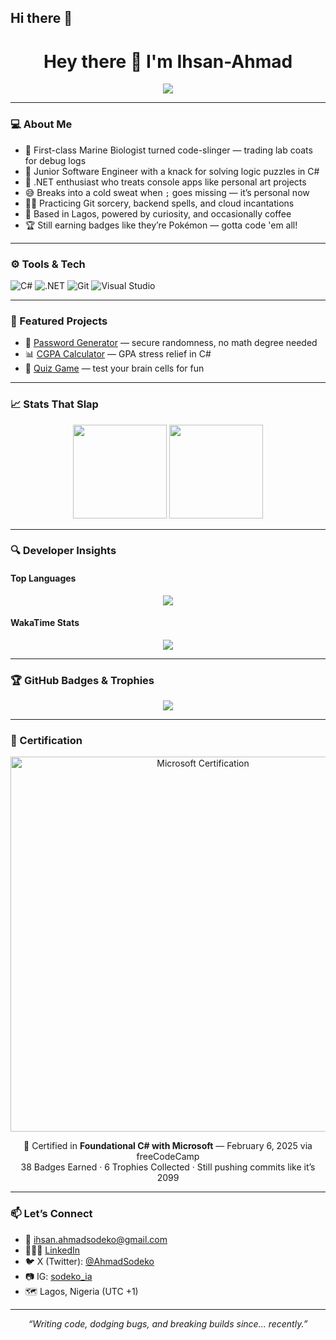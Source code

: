 ## Hi there 👋

<h1 align="center">Hey there 👋 I'm Ihsan-Ahmad</h1>
<p align="center">
  <img src="https://img.shields.io/badge/First%20Class%20Marine%20Biologist-turned-Dev-9cf?style=flat-square" />
</p>

---

### 💻 About Me

- 🧬 First-class Marine Biologist turned code-slinger — trading lab coats for debug logs  
- 🧠 Junior Software Engineer with a knack for solving logic puzzles in C#  
- 🧾 .NET enthusiast who treats console apps like personal art projects  
- 😅 Breaks into a cold sweat when `;` goes missing — it’s personal now  
- 🧙‍♂️ Practicing Git sorcery, backend spells, and cloud incantations  
- 🧳 Based in Lagos, powered by curiosity, and occasionally coffee  
- 🏆 Still earning badges like they’re Pokémon — gotta code 'em all!

---

### ⚙️ Tools & Tech

![C#](https://img.shields.io/badge/C%23-%23239120.svg?style=flat&logo=c-sharp&logoColor=white)
![.NET](https://img.shields.io/badge/.NET-%236B52AE.svg?style=flat&logo=dotnet&logoColor=white)
![Git](https://img.shields.io/badge/Git-%23F05033.svg?style=flat&logo=git&logoColor=white)
![Visual Studio](https://img.shields.io/badge/Visual%20Studio-5C2D91?style=flat&logo=visual-studio&logoColor=white)

---

### 📌 Featured Projects

- 🔐 [Password Generator](https://github.com/Ihsan-SIA/PhoneNumberAndPasswordGenerator) — secure randomness, no math degree needed  
- 📊 [CGPA Calculator](https://github.com/Ihsan-SIA/CGPACalculator) — GPA stress relief in C#  
- 🧠 [Quiz Game](https://github.com/Ihsan-SIA/TheUltimateQuizGame) — test your brain cells for fun  

---

### 📈 Stats That Slap

<p align="center">
  <img src="https://github-readme-stats.vercel.app/api?username=Ihsan-SIA&show_icons=true&theme=tokyonight" height="150"/>
  <img src="https://github-readme-streak-stats.herokuapp.com?user=Ihsan-SIA&theme=tokyonight" height="150"/>
</p>

---

### 🔍 Developer Insights

#### Top Languages
<p align="center">
  <img src="https://github-readme-stats.vercel.app/api/top-langs/?username=Ihsan-SIA&layout=compact&theme=tokyonight"/>
</p>

#### WakaTime Stats
<p align="center">
  <img src="https://github-readme-stats.vercel.app/api/wakatime?username=Ihsan&theme=tokyonight"/>
</p>

---

### 🏆 GitHub Badges & Trophies

<p align="center">
  <img src="https://github-profile-trophy.vercel.app/?username=Ihsan-SIA&theme=tokyonight&no-bg=true&margin-w=15&margin-h=15&column=6" />
</p>

---

### 📜 Certification

<p align="center">
  <img src="https://drive.google.com/uc?id=11ZmY5OUB983Mq-n7Stw9kxS67UEvNMPT" width="600" alt="Microsoft Certification" />
</p>

<p align="center">
  🏅 Certified in <strong>Foundational C# with Microsoft</strong> — February 6, 2025 via freeCodeCamp  
  <br>
  38 Badges Earned · 6 Trophies Collected · Still pushing commits like it’s 2099
</p>

---

### 📫 Let’s Connect

- 💌 ihsan.ahmadsodeko@gmail.com  
- 🧑🏾‍💻 [LinkedIn](https://bit.ly/ihsanlinkedin)  
- 🐦 X (Twitter): [@AhmadSodeko](https://twitter.com/AhmadSodeko)  
- 📷 IG: [sodeko_ia](https://instagram.com/sodeko_ia)  
- 🗺️ Lagos, Nigeria (UTC +1)

---

<p align="center"><i>“Writing code, dodging bugs, and breaking builds since... recently.”</i></p>
